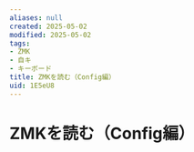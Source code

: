 ```yaml
---
aliases: null
created: 2025-05-02
modified: 2025-05-02
tags:
- ZMK
- 自キ
- キーボード
title: ZMKを読む（Config編）
uid: 1E5eU8
---
```


# ZMKを読む（Config編）